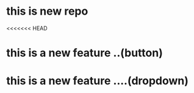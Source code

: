 # this is new repo
<<<<<<< HEAD
<h1>this is a new feature ..(button)</h1>

<h1>this is a new feature ....(dropdown)</h1>

